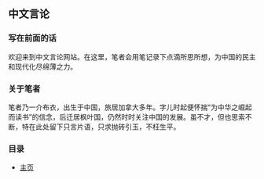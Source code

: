 ## 中文言论

### 写在前面的话

欢迎来到中文言论网站。在这里，笔者会用笔记录下点滴所思所想，为中国的民主和现代化尽绵薄之力。

### 关于笔者

笔者乃一介布衣，出生于中国，旅居加拿大多年。字儿时起便怀揣“为中华之崛起而读书”的信念，后迁居枫叶国，仍然时时关注中国的发展。虽不才，但也思索不断，特在此处留下只言片语，只求抛砖引玉，不枉生平。

### 目录
- [主页](/index)
